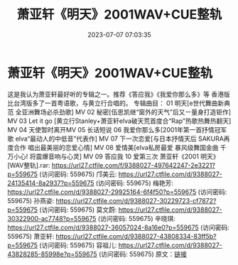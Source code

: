 ﻿---
title: 萧亚轩《明天》2001WAV+CUE整轨
date: 2023-07-07 07:03:35
categories: WAV车载音乐、镜像
tags: 华语中文
---
# 萧亚轩《明天》2001WAV+CUE整轨

这是我认为萧亚轩最好听的专辑之一。推荐《答应我》《我爱你那么多》等
香港版比台湾版多了一首粤语歌，与黄立行合唱的。
专辑曲目：
01 明天[e世代舞曲新典范 全亚洲舞场必杀劲歌] MV
02 秘密[伍思凯继“窗外的天气”后又ㄧ量身打造钜作] MV
03 Let it go [黄立行Stanley+萧亚轩elva破天荒首度合“Rap”热歌热舞热翻天] MV
04 天使暂时离开MV
05 长话短说
06 我爱你那么多[2001年第一首抒情冠军歌 elva“最动人的中低音”代表作] MV
07 下一次恋爱[与日本抒情天后 SAKURA再度合作 唱出最美丽的恋爱心情] MV
08 爱情美[elva私房最爱 暴风级舞国金曲 千万小心! 将震爆音响与心灵] MV
09 答应我
10 爱第三次
萧亚轩《2001 明天》[WAV整轨].rar: https://url27.ctfile.com/f/9388027-497642247-2e3221?p=559675
(访问密码: 559675)
邝美云: https://url27.ctfile.com/d/9388027-24135414-8a2937?p=559675
(访问密码: 559675)
梅艳芳: https://url27.ctfile.com/d/9388027-29925164-6f4f50?p=559675
(访问密码: 559675)
孙燕姿: https://url27.ctfile.com/d/9388027-30229723-cf7872?p=559675
(访问密码: 559675)
莫文蔚: https://url27.ctfile.com/d/9388027-30322900-ac7748?p=559675
(访问密码: 559675)
辛晓琪: https://url27.ctfile.com/d/9388027-36057024-8a16e0?p=559675
(访问密码: 559675)
萧亚轩: https://url27.ctfile.com/d/9388027-43808334-83ff5b?p=559675
(访问密码: 559675)
容祖儿: https://url27.ctfile.com/d/9388027-43828285-85998e?p=559675
(访问密码: 559675)
原文：[链接](https://blog.sina.com.cn/s/blog_1647c7e76010312lg.html)